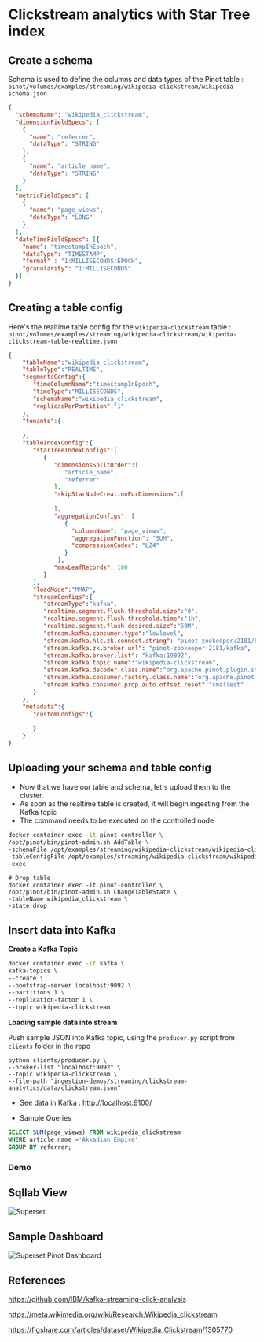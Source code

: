  
# Clickstream analytics with Star Tree index

## Create a schema

Schema is used to define the columns and data types of the Pinot table : `pinot/volumes/examples/streaming/wikipedia-clickstream/wikipedia-schema.json`

```json
{
  "schemaName": "wikipedia_clickstream",
  "dimensionFieldSpecs": [
    {
      "name": "referrer",
      "dataType": "STRING"
    },
    {
      "name": "article_name",
      "dataType": "STRING"
    }
  ],
  "metricFieldSpecs": [
    {
      "name": "page_views",
      "dataType": "LONG"
    }
  ],
  "dateTimeFieldSpecs": [{
    "name": "timestampInEpoch",
    "dataType": "TIMESTAMP",
    "format" : "1:MILLISECONDS:EPOCH",
    "granularity": "1:MILLISECONDS"
  }]
}
```

## Creating a table config

Here's the realtime table config for the `wikipedia-clickstream` table : `pinot/volumes/examples/streaming/wikipedia-clickstream/wikipedia-clickstream-table-realtime.json`

```json
{
    "tableName":"wikipedia_clickstream",
    "tableType":"REALTIME",
    "segmentsConfig":{
       "timeColumnName":"timestampInEpoch",
       "timeType":"MILLISECONDS",
       "schemaName":"wikipedia_clickstream",
       "replicasPerPartition":"1"
    },
    "tenants":{
       
    },
    "tableIndexConfig":{
       "starTreeIndexConfigs":[
          {
             "dimensionsSplitOrder":[
                "article_name",           	
                "referrer"
             ],
             "skipStarNodeCreationForDimensions":[
                
             ],
             "aggregationConfigs": [
                {
                  "columnName": "page_views",
                  "aggregationFunction": "SUM",
                  "compressionCodec": "LZ4"
                }
              ],
             "maxLeafRecords": 100
          }
       ],
       "loadMode":"MMAP",
       "streamConfigs":{
          "streamType":"kafka",
          "realtime.segment.flush.threshold.size":"0",
          "realtime.segment.flush.threshold.time":"1h",
          "realtime.segment.flush.desired.size":"50M",
          "stream.kafka.consumer.type":"lowlevel",
          "stream.kafka.hlc.zk.connect.string": "pinot-zookeeper:2181/kafka",
          "stream.kafka.zk.broker.url": "pinot-zookeeper:2181/kafka",
          "stream.kafka.broker.list": "kafka:19092",
          "stream.kafka.topic.name":"wikipedia-clickstream",
          "stream.kafka.decoder.class.name":"org.apache.pinot.plugin.stream.kafka.KafkaJSONMessageDecoder",
          "stream.kafka.consumer.factory.class.name":"org.apache.pinot.plugin.stream.kafka20.KafkaConsumerFactory",
          "stream.kafka.consumer.prop.auto.offset.reset":"smallest"
       }
    },
    "metadata":{
       "customConfigs":{
          
       }
    }
}
```

## Uploading your schema and table config

* Now that we have our table and schema, let's upload them to the cluster. 
* As soon as the realtime table is created, it will begin ingesting from the Kafka topic
* The command needs to be executed on the controlled node

```bash
docker container exec -it pinot-controller \
/opt/pinot/bin/pinot-admin.sh AddTable \
-schemaFile /opt/examples/streaming/wikipedia-clickstream/wikipedia-clickstream-schema.json \
-tableConfigFile /opt/examples/streaming/wikipedia-clickstream/wikipedia-clickstream-table-realtime.json \
-exec
```

```shell
# Drop table
docker container exec -it pinot-controller \
/opt/pinot/bin/pinot-admin.sh ChangeTableState \
-tableName wikipedia_clickstream \
-state drop 
```

## Insert data into Kafka

**Create a Kafka Topic**

```bash
docker container exec -it kafka \
kafka-topics \
--create \
--bootstrap-server localhost:9092 \
--partitions 1 \
--replication-factor 1 \
--topic wikipedia-clickstream
```

**Loading sample data into stream**

Push sample JSON into Kafka topic, using the `producer.py` script from `clients` folder in the repo

```shell
python clients/producer.py \
--broker-list "localhost:9092" \
--topic wikipedia-clickstream \
--file-path "ingestion-demos/streaming/clickstream-analytics/data/clickstream.json"
```

* See data in Kafka : http://localhost:9100/

* Sample Queries

```sql
SELECT SUM(page_views) FROM wikipedia_clickstream 
WHERE article_name ='Akkadian_Empire'
GROUP BY referrer;
```

### Demo

## Sqllab View

![Superset](../images/Superset_Sqllab.png)

## Sample Dashboard

![Superset Pinot Dashboard](../images/wikipedia-clickstream-dashboard.jpg)

## References

https://github.com/IBM/kafka-streaming-click-analysis

https://meta.wikimedia.org/wiki/Research:Wikipedia_clickstream
 
https://figshare.com/articles/dataset/Wikipedia_Clickstream/1305770

